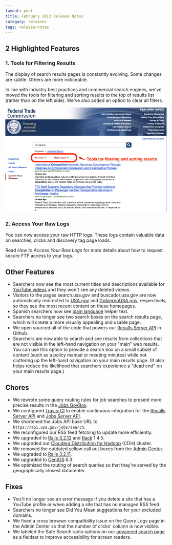 ```yaml
---
layout: post
title: February 2013 Release Notes
category: releases
tags: release-notes
---
```


## 2 Highlighted Features

### 1. Tools for Filtering Results

The display of search results pages is constantly evolving. Some changes are subtle. Others are more noticeable.

In line with industry best practices and commercial search engines, we've moved the tools for filtering and sorting results to the top of results list (rather than on the left side). We've also added an option to clear all filters.

![Tools for filtering and sorting](/img/search-tools.png)

### 2. Access Your Raw Logs

You can now access your raw HTTP logs. These logs contain valuable data on searches, clicks and discovery tag page loads. 

Read *How to Access Your Raw Logs* for more details about how to request secure FTP access to your logs.

## Other Features

* Searchers now see the most current titles and descriptions available for [YouTube videos](/manual/youtube.html) and they won't see any deleted videos.
* Visitors to the pages search.usa.gov and buscador.usa.gov are now automatically redirected to [USA.gov](http://www.usa.gov) and [GobiernoUSA.gov](https://www.usa.gov/gobiernousa), respectively, so they see the most recent content on these homepages.
* Spanish searchers now see [plain language](http://www.plainlanguage.gov) helper text.
* Searchers no longer see two search boxes on the search results page, which will create a more visually appealing and usable page.
* We open sourced all of the code that powers our [Recalls Server API](https://github.com/GSA/recalls_api) in Github.
* Searchers are now able to search and see results from collections that are not visible in the left-hand navigation on your "main" web results. You can use this option to provide a search box on a small subset of content (such as a policy manual or meeting minutes) while not cluttering up the left-hand navigation on your main results page. (It also helps reduce the likelihood that searchers experience a "dead end" on your main results page.)

## Chores

* We rewrote some query routing rules for job searches to present more precise results in the [Jobs GovBox](/manual/govbox-jobs.html).
* We configured [Travis-CI](https://travis-ci.org) to enable continuous integration for the [Recalls Server API](https://github.com/GSA/recalls_api) and [Jobs Server API](https://github.com/GSA/jobs_api).
* We shortened the Jobs API base URL to `https://api.usa.gov/jobs/search`.
* We reconfigured our RSS feed fetching to update more efficiently. 
* We upgraded to [Rails 3.2.12](http://weblog.rubyonrails.org/2013/2/11/SEC-ANN-Rails-3-2-12-3-1-11-and-2-3-17-have-been-released) and [Rack](http://rubygems.org/gems/rack) 1.4.5.
* We upgraded our [Cloudera Distribution for Hadoop](http://www.cloudera.com/content/cloudera/en/products/cdh.html) (CDH) cluster.
* We removed the outdated yellow call out boxes from the [Admin Center](https://search.usa.gov/sites/).
* We upgraded to [Rails 3.2.11]("http://weblog.rubyonrails.org/2013/1/8/Rails-3-2-11-3-1-10-3-0-19-and-2-3-15-have-been-released).
* We upgraded to [CentOS](http://www.centos.org/) 6.3.
* We optimized the routing of search queries so that they're served by the geographically closest datacenter. 

## Fixes

* You'll no longer see an error message if you delete a site that has a YouTube profile or when adding a site that has no managed RSS feed.
* Searchers no longer see Did You Mean suggestions for your excluded domains.
* We fixed a cross browser compatibility issue on the Query Logs page in the Admin Center so that the number of clicks' column is now visible.
* We labeled the Safe Search radio options on our [advanced search page](http://search.usa.gov/search/advanced?affiliate=govbenefits) as a fieldset to improve accessibility for screen readers.